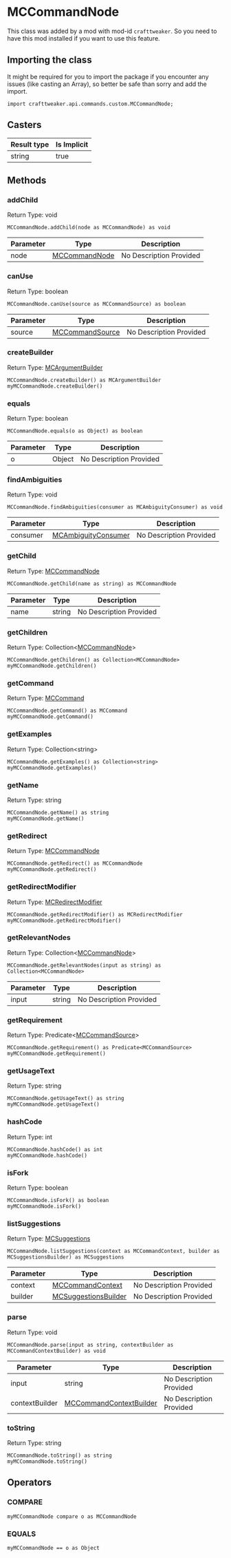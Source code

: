 # MCCommandNode

This class was added by a mod with mod-id `crafttweaker`. So you need to have this mod installed if you want to use this feature.

## Importing the class

It might be required for you to import the package if you encounter any issues (like casting an Array), so better be safe than sorry and add the import.
```zenscript
import crafttweaker.api.commands.custom.MCCommandNode;
```


## Casters

| Result type | Is Implicit |
|-------------|-------------|
| string | true |

## Methods

### addChild

Return Type: void

```zenscript
MCCommandNode.addChild(node as MCCommandNode) as void
```
| Parameter | Type | Description |
|-----------|------|-------------|
| node | [MCCommandNode](/vanilla/api/commands/custom/MCCommandNode) | No Description Provided |
### canUse

Return Type: boolean

```zenscript
MCCommandNode.canUse(source as MCCommandSource) as boolean
```
| Parameter | Type | Description |
|-----------|------|-------------|
| source | [MCCommandSource](/vanilla/api/commands/custom/MCCommandSource) | No Description Provided |
### createBuilder

Return Type: [MCArgumentBuilder](/vanilla/api/commands/custom/MCArgumentBuilder)

```zenscript
MCCommandNode.createBuilder() as MCArgumentBuilder
myMCCommandNode.createBuilder()
```
### equals

Return Type: boolean

```zenscript
MCCommandNode.equals(o as Object) as boolean
```
| Parameter | Type | Description |
|-----------|------|-------------|
| o | Object | No Description Provided |
### findAmbiguities

Return Type: void

```zenscript
MCCommandNode.findAmbiguities(consumer as MCAmbiguityConsumer) as void
```
| Parameter | Type | Description |
|-----------|------|-------------|
| consumer | [MCAmbiguityConsumer](/vanilla/api/commands/custom/MCAmbiguityConsumer) | No Description Provided |
### getChild

Return Type: [MCCommandNode](/vanilla/api/commands/custom/MCCommandNode)

```zenscript
MCCommandNode.getChild(name as string) as MCCommandNode
```
| Parameter | Type | Description |
|-----------|------|-------------|
| name | string | No Description Provided |
### getChildren

Return Type: Collection&lt;[MCCommandNode](/vanilla/api/commands/custom/MCCommandNode)&gt;

```zenscript
MCCommandNode.getChildren() as Collection<MCCommandNode>
myMCCommandNode.getChildren()
```
### getCommand

Return Type: [MCCommand](/vanilla/api/commands/custom/MCCommand)

```zenscript
MCCommandNode.getCommand() as MCCommand
myMCCommandNode.getCommand()
```
### getExamples

Return Type: Collection&lt;string&gt;

```zenscript
MCCommandNode.getExamples() as Collection<string>
myMCCommandNode.getExamples()
```
### getName

Return Type: string

```zenscript
MCCommandNode.getName() as string
myMCCommandNode.getName()
```
### getRedirect

Return Type: [MCCommandNode](/vanilla/api/commands/custom/MCCommandNode)

```zenscript
MCCommandNode.getRedirect() as MCCommandNode
myMCCommandNode.getRedirect()
```
### getRedirectModifier

Return Type: [MCRedirectModifier](/vanilla/api/commands/custom/MCRedirectModifier)

```zenscript
MCCommandNode.getRedirectModifier() as MCRedirectModifier
myMCCommandNode.getRedirectModifier()
```
### getRelevantNodes

Return Type: Collection&lt;[MCCommandNode](/vanilla/api/commands/custom/MCCommandNode)&gt;

```zenscript
MCCommandNode.getRelevantNodes(input as string) as Collection<MCCommandNode>
```
| Parameter | Type | Description |
|-----------|------|-------------|
| input | string | No Description Provided |
### getRequirement

Return Type: Predicate&lt;[MCCommandSource](/vanilla/api/commands/custom/MCCommandSource)&gt;

```zenscript
MCCommandNode.getRequirement() as Predicate<MCCommandSource>
myMCCommandNode.getRequirement()
```
### getUsageText

Return Type: string

```zenscript
MCCommandNode.getUsageText() as string
myMCCommandNode.getUsageText()
```
### hashCode

Return Type: int

```zenscript
MCCommandNode.hashCode() as int
myMCCommandNode.hashCode()
```
### isFork

Return Type: boolean

```zenscript
MCCommandNode.isFork() as boolean
myMCCommandNode.isFork()
```
### listSuggestions

Return Type: [MCSuggestions](/vanilla/api/commands/custom/MCSuggestions)

```zenscript
MCCommandNode.listSuggestions(context as MCCommandContext, builder as MCSuggestionsBuilder) as MCSuggestions
```
| Parameter | Type | Description |
|-----------|------|-------------|
| context | [MCCommandContext](/vanilla/api/commands/custom/MCCommandContext) | No Description Provided |
| builder | [MCSuggestionsBuilder](/vanilla/api/commands/custom/MCSuggestionsBuilder) | No Description Provided |
### parse

Return Type: void

```zenscript
MCCommandNode.parse(input as string, contextBuilder as MCCommandContextBuilder) as void
```
| Parameter | Type | Description |
|-----------|------|-------------|
| input | string | No Description Provided |
| contextBuilder | [MCCommandContextBuilder](/vanilla/api/commands/custom/MCCommandContextBuilder) | No Description Provided |
### toString

Return Type: string

```zenscript
MCCommandNode.toString() as string
myMCCommandNode.toString()
```

## Operators

### COMPARE

```zenscript
myMCCommandNode compare o as MCCommandNode
```


### EQUALS

```zenscript
myMCCommandNode == o as Object
```



